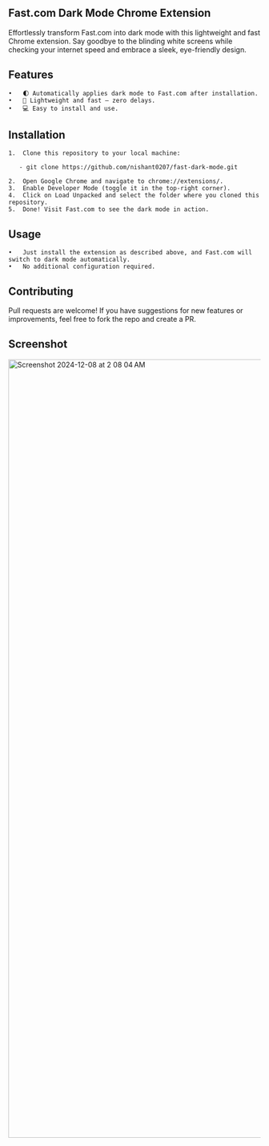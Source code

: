 ## Fast.com Dark Mode Chrome Extension

Effortlessly transform Fast.com into dark mode with this lightweight and fast Chrome extension. Say goodbye to the blinding white screens while checking your internet speed and embrace a sleek, eye-friendly design.

## Features

	•	🌓 Automatically applies dark mode to Fast.com after installation.
	•	🚀 Lightweight and fast – zero delays.
	•	💻 Easy to install and use.

## Installation

	1.	Clone this repository to your local machine:

       - git clone https://github.com/nishant0207/fast-dark-mode.git

	2.	Open Google Chrome and navigate to chrome://extensions/.
	3.	Enable Developer Mode (toggle it in the top-right corner).
	4.	Click on Load Unpacked and select the folder where you cloned this repository.
	5.	Done! Visit Fast.com to see the dark mode in action.

## Usage

	•	Just install the extension as described above, and Fast.com will switch to dark mode automatically.
	•	No additional configuration required.

## Contributing

Pull requests are welcome! If you have suggestions for new features or improvements, feel free to fork the repo and create a PR.

## Screenshot

<img width="1552" alt="Screenshot 2024-12-08 at 2 08 04 AM" src="https://github.com/user-attachments/assets/b82b5a1e-5ccf-4ed9-bb9e-85470f03533b">

